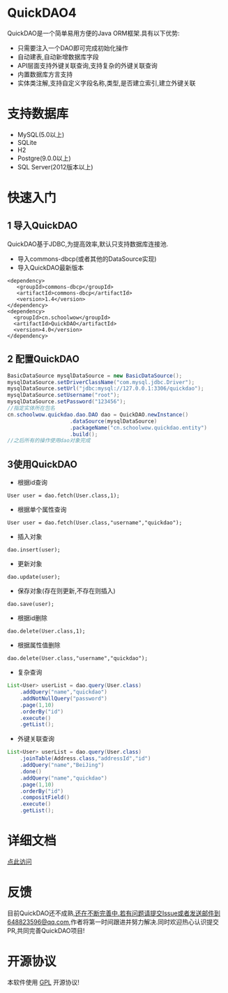 # QuickDAO4

QuickDAO是一个简单易用方便的Java ORM框架.具有以下优势:

* 只需要注入一个DAO即可完成初始化操作
* 自动建表,自动新增数据库字段
* API层面支持外键关联查询,支持复杂的外键关联查询
* 内置数据库方言支持
* 实体类注解,支持自定义字段名称,类型,是否建立索引,建立外键关联

# 支持数据库

* MySQL(5.0以上)
* SQLite
* H2
* Postgre(9.0.0以上)
* SQL Server(2012版本以上)

# 快速入门

## 1 导入QuickDAO
QuickDAO基于JDBC,为提高效率,默认只支持数据库连接池.

* 导入commons-dbcp(或者其他的DataSource实现)
* 导入QuickDAO最新版本
```
<dependency>
   <groupId>commons-dbcp</groupId>
   <artifactId>commons-dbcp</artifactId>
   <version>1.4</version>
</dependency>
<dependency>
  <groupId>cn.schoolwow</groupId>
  <artifactId>QuickDAO</artifactId>
  <version>4.0</version>
</dependency>
```

## 2 配置QuickDAO
```java
BasicDataSource mysqlDataSource = new BasicDataSource();
mysqlDataSource.setDriverClassName("com.mysql.jdbc.Driver");
mysqlDataSource.setUrl("jdbc:mysql://127.0.0.1:3306/quickdao");
mysqlDataSource.setUsername("root");
mysqlDataSource.setPassword("123456");
//指定实体所在包名
cn.schoolwow.quickdao.dao.DAO dao = QuickDAO.newInstance()
                    .dataSource(mysqlDataSource)
                    .packageName("cn.schoolwow.quickdao.entity")
                    .build();
//之后所有的操作使用dao对象完成
```

## 3使用QuickDAO

* 根据id查询

```User user = dao.fetch(User.class,1);```

* 根据单个属性查询

```User user = dao.fetch(User.class,"username","quickdao");```

* 插入对象

```dao.insert(user);```

* 更新对象

```dao.update(user);```

* 保存对象(存在则更新,不存在则插入)

```dao.save(user);```

* 根据id删除

```dao.delete(User.class,1);```

* 根据属性值删除

```dao.delete(User.class,"username","quickdao");```

* 复杂查询
```java
List<User> userList = dao.query(User.class)
    .addQuery("name","quickdao")
    .addNotNullQuery("password")
    .page(1,10)
    .orderBy("id")
    .execute()
    .getList();
```
* 外键关联查询
```java
List<User> userList = dao.query(User.class)
    .joinTable(Address.class,"addressId","id")
    .addQuery("name","BeiJing")
    .done()
    .addQuery("name","quickdao")
    .page(1,10)
    .orderBy("id")
    .compositField()
    .execute()
    .getList();
```

# 详细文档

[点此访问](https://quickdao.schoolwow.cn/)

# 反馈

目前QuickDAO还不成熟,还在不断完善中.若有问题请提交Issue或者发送邮件到648823596@qq.com,作者将第一时间跟进并努力解决.同时欢迎热心认识提交PR,共同完善QuickDAO项目!

# 开源协议
本软件使用 [GPL](http://www.gnu.org/licenses/gpl-3.0.html) 开源协议!